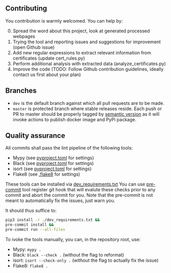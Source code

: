 ## Contributing

You contribution is warmly welcomed. You can help by:

 0. Spread the word about this project, look at generated processed webpages
 1. Trying the tool and reporting issues and suggestions for improvement (open Github issue)
 2. Add new regular expressions to extract relevant information from certificates (update cert_rules.py) 
 3. Perform additional analysis with extracted data (analyze_certificates.py)
 3. Improve the code (TODO: Follow Github contribution guidelines, ideally contact us first about your plan)

## Branches

- `dev` is the default branch against which all pull requests are to be made. 
- `master` is protected branch where stable releases reside. Each push or PR to master should be properly tagged by [semantic version](https://semver.org/) as it will invoke actions to publish docker image and PyPi package. 

## Quality assurance

All commits shall pass the lint pipeline of the following tools:

- Mypy (see [pyproject.toml](https://github.com/crocs-muni/sec-certs/blob/dev/pyproject.toml) for settings)
- Black (see [pyproject.toml](https://github.com/crocs-muni/sec-certs/blob/dev/pyproject.toml) for settings)
- isort (see [pyproject.toml](https://github.com/crocs-muni/sec-certs/blob/dev/pyproject.toml) for settings)
- Flake8 (see [.flake8](https://github.com/crocs-muni/sec-certs/blob/dev/.flake8) for settings)

These tools can be installed via [dev_requirements.txt](https://github.com/crocs-muni/sec-certs/blob/dev/dev_requirements.txt) You can use [pre-commit](https://pre-commit.com/) tool register git hook that will evalute these checks prior to any commit and abort the commit for you. Note that the pre-commit is not meant to automatically fix the issues, just warn you. 

It should thus suffice to:

```bash
pip3 install -r ./dev_requirements.txt &&
pre-commit install &&
pre-commit run --all-files
```

To ivoke the tools manually, you can, in the repository root, use:
- Mypy: `mypy .`
- Black: `black --check .` (without the flag to reformat)
- isort: `isort --check-only .` (without the flag to actually fix the issue)
- Flake8: `flake8 .`
